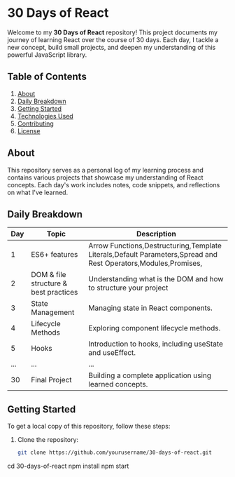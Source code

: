 # 30 Days of React

Welcome to my **30 Days of React** repository! This project documents my journey of learning React over the course of 30 days. Each day, I tackle a new concept, build small projects, and deepen my understanding of this powerful JavaScript library.

## Table of Contents

1. [About](#about)
2. [Daily Breakdown](#daily-breakdown)
3. [Getting Started](#getting-started)
4. [Technologies Used](#technologies-used)
5. [Contributing](#contributing)
6. [License](#license)

## About

This repository serves as a personal log of my learning process and contains various projects that showcase my understanding of React concepts. Each day's work includes notes, code snippets, and reflections on what I've learned.

## Daily Breakdown

| Day | Topic                       | Description                               |
|-----|-----------------------------|-------------------------------------------|
| 1   | ES6+ features               |Arrow Functions,Destructuring,Template Literals,Default Parameters,Spread and Rest Operators,Modules,Promises, |
| 2   | DOM & file structure & best practices       | Understanding what is the DOM and how to structure your project|
| 3   | State Management            | Managing state in React components.      |
| 4   | Lifecycle Methods           | Exploring component lifecycle methods.    |
| 5   | Hooks                       | Introduction to hooks, including useState and useEffect. |
| ... | ...                         | ...                                       |
| 30  | Final Project               | Building a complete application using learned concepts. |

## Getting Started

To get a local copy of this repository, follow these steps:

1. Clone the repository:

   ```bash
   git clone https://github.com/yourusername/30-days-of-react.git
cd 30-days-of-react
npm install
npm start

